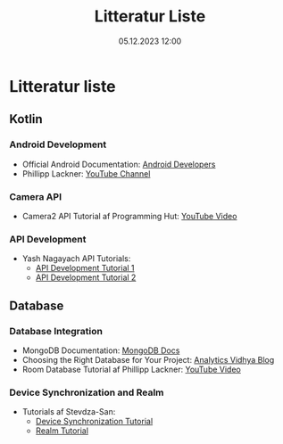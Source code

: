 ﻿---
title: Litteratur Liste
date: 05.12.2023 12:00
categories: [Generelt]
tags: [litteraturliste]
---
# Litteratur liste

## Kotlin 

### Android Development
- Official Android Documentation: [Android Developers](https://developer.android.com/)
- Phillipp Lackner: [YouTube Channel](https://www.youtube.com/c/PhilippLackner)

### Camera API
- Camera2 API Tutorial af Programming Hut: [YouTube Video](https://www.youtube.com/watch?v=S-7H72UTiBU&ab_channel=ProgrammingHut)

### API Development
- Yash Nagayach API Tutorials:
  - [API Development Tutorial 1](https://www.youtube.com/watch?v=5gFrXGbQsc8&t=819s&ab_channel=YashNagayach)
  - [API Development Tutorial 2](https://www.youtube.com/watch?v=_bVWsL5CHh4&ab_channel=YashNagayach)

## Database

### Database Integration
- MongoDB Documentation: [MongoDB Docs](https://www.mongodb.com/docs/)
- Choosing the Right Database for Your Project: [Analytics Vidhya Blog](https://www.analyticsvidhya.com/blog/2022/12/top-5-tips-for-choosing-the-right-database-for-your-project/)
- Room Database Tutorial af Phillipp Lackner: [YouTube Video](https://www.youtube.com/watch?v=bOd3wO0uFr8&ab_channel=PhilippLackner)

### Device Synchronization and Realm
- Tutorials af Stevdza-San:
  - [Device Synchronization Tutorial](https://www.youtube.com/watch?v=Z2e25RLLhMA&list=WL&index=46&ab_channel=Stevdza-San)
  - [Realm Tutorial](https://www.youtube.com/watch?v=7ukzzjtUCJA&t=1258s&ab_channel=Stevdza-San)

